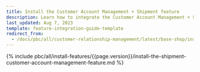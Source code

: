 ```yaml
---
title: Install the Customer Account Management + Shipment feature
description: Learn how to integrate the Customer Account Management + Shipment feature into your project
last_updated: Aug 7, 2023
template: feature-integration-guide-template
redirect_from:
  - /docs/pbc/all/customer-relationship-management/latest/base-shop/install-and-upgrade/install-features/install-the-customer-account-management-shipment-feature.html
---
```


{% include pbc/all/install-features/{{page.version}}/install-the-shipment-customer-account-management-feature.md %} <!-- To edit, see /_includes/pbc/all/install-features/202311.0/install-the-shipment-customer-account-management-feature.md -->
